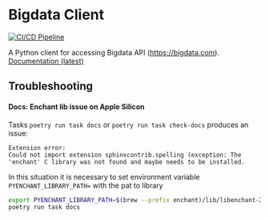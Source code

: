 # Bigdata Client

[![CI/CD Pipeline](https://github.com/RavenPack/bigdata-client/actions/workflows/cicd.yml/badge.svg)](https://github.com/RavenPack/bigdata-client/actions/workflows/cicd.yml)

A Python client for accessing Bigdata API (https://bigdata.com).
[Documentation (latest)](https://bigdata-python-client.readthedocs-hosted.com/en/latest/index.html)

## Troubleshooting
#### Docs: Enchant lib issue on Apple Silicon
Tasks `poetry run task docs` or `poetry run task check-docs` produces an issue:
```
Extension error:
Could not import extension sphinxcontrib.spelling (exception: The 'enchant' C library was not found and maybe needs to be installed.
```
In this situation it is necessary to set environment variable `PYENCHANT_LIBRARY_PATH=` with the pat to library
```bash
export PYENCHANT_LIBRARY_PATH=$(brew --prefix enchant)/lib/libenchant-2.dylib
poetry run task docs
```